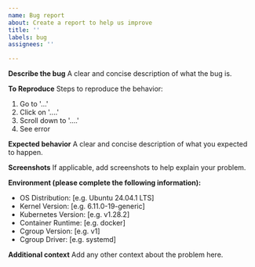 ```yaml
---
name: Bug report
about: Create a report to help us improve
title: ''
labels: bug
assignees: ''

---
```


**Describe the bug**
A clear and concise description of what the bug is.

**To Reproduce**
Steps to reproduce the behavior:
1. Go to '...'
2. Click on '....'
3. Scroll down to '....'
4. See error

**Expected behavior**
A clear and concise description of what you expected to happen.

**Screenshots**
If applicable, add screenshots to help explain your problem.

**Environment (please complete the following information):**
 - OS Distribution: [e.g. Ubuntu 24.04.1 LTS]
 - Kernel Version: [e.g. 6.11.0-19-generic]
 - Kubernetes Version: [e.g. v1.28.2]
 - Container Runtime: [e.g. docker]
 - Cgroup Version:  [e.g. v1]
 - Cgroup Driver: [e.g. systemd]

**Additional context**
Add any other context about the problem here.
